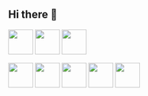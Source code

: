 ## Hi there 👋

<!--
**Omillo-Charles/Omillo-Charles** is a ✨ _special_ ✨ repository because its `README.md` (this file) appears on your GitHub profile.

Here are some ideas to get you started:

- 🔭 I’m currently working on ...
- 🌱 I’m currently learning ...
- 👯 I’m looking to collaborate on ...
- 🤔 I’m looking for help with ...
- 💬 Ask me about ...
- 📫 How to reach me: ...
- 😄 Pronouns: ...
- ⚡ Fun fact: ...
-->

<img src="https://cdn.jsdelivr.net/gh/devicons/devicon/icons/html5/html5-original.svg" width="50"/> <img src="https://cdn.jsdelivr.net/gh/devicons/devicon/icons/css3/css3-original.svg" width="50"/> <img src="https://cdn.jsdelivr.net/gh/devicons/devicon/icons/javascript/javascript-original.svg" width="50"/>


<img src="https://cdn.jsdelivr.net/gh/devicons/devicon/icons/react/react-original.svg" width="50"/>
<img src="https://cdn.jsdelivr.net/gh/devicons/devicon/icons/figma/figma-original.svg" width="50"/>
<img src="https://cdn.jsdelivr.net/gh/devicons/devicon/icons/canva/canva-original.svg" width="50"/>
<img src="https://cdn.jsdelivr.net/gh/devicons/devicon/icons/git/git-original.svg" width="50"/>
<img src="https://cdn.jsdelivr.net/gh/devicons/devicon/icons/github/github-original.svg" width="50"/>
